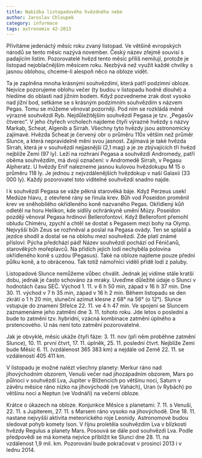 ```yaml
---
title: Nabídka listopadového hvězdného nebe
author: Jaroslav Chloupek
category: informace
tags: astronomie 42-2013
---
```


Přivítáme jedenáctý měsíc roku zvaný listopad. Ve většině evropských národů se tento měsíc nazývá november. Český název zřejmě souvisí s padajícím listím. Pozorovatelé hvězd tento měsíc příliš nemilují, protože je listopad nejoblačnějším měsícem roku. Nezbývá než využít každé chvilky s jasnou oblohou, chceme-li alespoň něco na obloze vidět. 

Ta je zaplněna mnoha krásnými souhvězdími, která patří podzimní obloze. Nejvíce pozorujeme oblohu večer (ty budou v listopadu hodně dlouhé) a hledíme do oblasti nad jižním bodem. Když pozvedneme zrak dost vysoko nad jižní bod, setkáme se s krásným podzimním souhvězdím s názvem Pegas. Tomu se můžeme věnovat pozorněji. Pod ním se rozkládá méně výrazné souhvězdí Ryb. Nejdůležitějším souhvězdí Pegasa je tzv. „Pegasův čtverec“. V jeho čtyřech vrcholech najdeme čtyři výrazné hvězdy s názvy Markab, Scheat, Algenib a Sirrah. Všechny tyto hvězdy jsou astronomicky zajímavé. Hvězda Scheat je červený obr o průměru 110x větším než průměr Slunce, a která nepravidelně mění svou jasnost. Zajímavá je také hvězda Sirrah, která je v souhvězdí nejjasnější (2,1 mag) a je ze zbývajících tří hvězd nejblíže Zemi (97 ly). Leží na rozhraní Pegasa a souhvězdí Andromedy, patří oběma souhvězdím, má dvojí označení: v Andromedě Sirrah, v Pegasu Alpheratz. U hvězdy Enif nalezneme jasnou kulovou hvězdokupu M 15 o průměru 118 ly. Je jednou z nejvzdálenějších hvězdokup v naší Galaxii (33 000 ly). Každý pozorovatel toto viditelné souhvězdí snadno najde. 

I k souhvězdí Pegasa se váže pěkná starověká báje. Když Perzeus usekl Medúze hlavu, z otevřené rány se řinula krev. Bůh vod Poseidon proměnil krev ve sněhobílého okřídleného koně nazvaného Pegas. Okřídlený kůň odletěl na horu Helikon, kde sídlily ochránkyně umění Múzy. Poseidon později věnoval Pegasa hrdinovi Bellerofontovi. Když Bellerofont přemohl obludu Chiméru, zpychl a chtěl se dostat s Pegasem mezi bohy na Olymp. Nejvyšší bůh Zeus se rozhněval a poslal na Pegasa ovády. Ten se splašil a jezdce shodil a dostal se na oblohu mezi souhvězdí. Zde platí známé přísloví: Pýcha předchází pád! Název souhvězdí pochází od Féničanů, starověkých mořeplavců. Na přídích jejich lodí nechyběla polovina okřídleného koně s uzdou (Pegasus). Také na obloze najdeme pouze přední půlku koně, a to obrácenou. Tak totiž námořníci viděli přídě lodí z paluby. 

Listopadové Slunce nemůžeme vůbec chválit. Jednak jej vidíme stále kratší dobu, jednak je často schováno za mraky. Uveďme důležité údaje o Slunci v hodnotách času SEČ. Východ 1. 11. v 6 h 50 min, západ v 16 h 37 min. Dne 30. 11. východ v 7 h 35 min, západ v 16 h 2 min. Během listopadu se den zkrátí o 1 h 20 min, sluneční azimut klesne z 68° na 56° (o 12°). Slunce vstupuje do znamení Střelce 22. 11. ve 4 h 47 min. Ve spojení se Sluncem zaznamenáme jeho zatmění dne 3. 11. tohoto roku. Jde letos o poslední a bude to zatmění tzv. hybridní, vzácná kombinace zatmění úplného a prstencového. U nás není toto zatmění pozorovatelné. 

Jak je obvyklé, měsíc ukáže čtyři fáze: 3. 11. nov (při něm proběhne zatmění Slunce), 10. 11. první čtvrt, 17. 11. úplněk, 25. 11. poslední čtvrt. Nejblíže Zemi bude Měsíc 6. 11. (vzdálenost 365 383 km) a nejdále od Země 22. 11. se vzdáleností 405 411 km. 

V listopadu je možné nalézt všechny planety: Merkur ráno nad jihovýchodním obzorem, Venuši večer nad jihozápadním obzorem, Mars po půlnoci v souhvězdí Lva, Jupiter v Blížencích po většinu noci, Saturn v závěru měsíce ráno nízko na jihovýchodě (ve Vahách), Uran (v Rybách) po většinu noci a Neptun (ve Vodnáři) na večerní obloze. 

Krátce o úkazech na obloze. Konjunkce Měsíce s planetami: 7. 11. s Venuší, 22. 11. s Jupiterem, 27. 11. s Marsem ráno vysoko na jihovýchodě. Dne 18. 11. nastane nejvyšší aktivita meteorického roje Leonidy. Astronomové budou sledovat pohyb komety Ison. V říjnu proletěla souhvězdím Lva v blízkosti hvězdy Regulus a planety Mars. Posouvá se dále pod souhvězdí Lva. Podle předpovědi se má kometa nejvíce přiblížit ke Slunci dne 28. 11. na vzdálenost 1,9 mil. km. Pozorování bude pokračovat v prosinci 2013 i v lednu 2014.